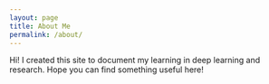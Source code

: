 ```yaml
---
layout: page
title: About Me
permalink: /about/
---
```


Hi! I created this site to document my learning  in deep learning and research. 
Hope you can find something useful here!

